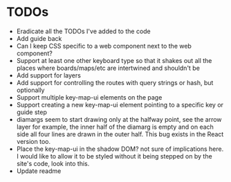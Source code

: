 # TODOs

* Eradicate all the TODOs I've added to the code
* Add guide back
* Can I keep CSS specific to a web component next to the web component?
* Support at least one other keyboard type so that it shakes out all the places where boards/maps/etc are intertwined and shouldn't be
* Add support for layers
* Add support for controlling the routes with query strings or hash, but optionally
* Support multiple key-map-ui elements on the page
* Support creating a new key-map-ui element pointing to a specific key or guide step
* diamargs seem to start drawing only at the halfway point, see the arrow layer for example, the inner half of the diamarg is empty and on each side all four lines are drawn in the outer half. This bug exists in the React version too.
* Place the key-map-ui in the shadow DOM? not sure of implications here. I would like to allow it to be styled without it being stepped on by the site's code, look into this.
* Update readme
